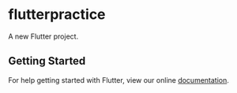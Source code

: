 # flutterpractice

A new Flutter project.

## Getting Started

For help getting started with Flutter, view our online
[documentation](https://flutter.io/).
